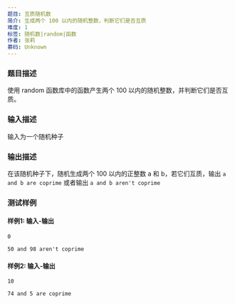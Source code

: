 ```yaml
---
题目: 互质随机数
简介: 生成两个 100 以内的随机整数，判断它们是否互质
难度: 1
标签: 随机数|random|函数
作者: 张莉
慕码: Unknown
---
```


### 题目描述

使用 random 函数库中的函数产生两个 100 以内的随机整数，并判断它们是否互质。

### 输入描述

输入为一个随机种子

### 输出描述

在该随机种子下，随机生成两个 100 以内的正整数 a 和 b，若它们互质，输出 `a and b are coprime` 或者输出 `a and b aren't coprime`

### 测试样例

#### 样例1: 输入-输出

```
0
```

```
50 and 98 aren't coprime
```

#### 样例2: 输入-输出

```
10
```

```
74 and 5 are coprime
```

